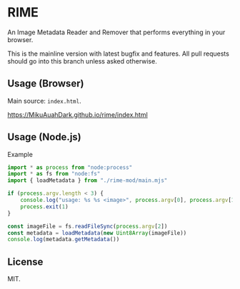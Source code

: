 RIME
=====

An Image Metadata Reader and Remover that performs everything in your browser.

This is the mainline version with latest bugfix and features. All pull requests should go into this branch unless
asked otherwise.

Usage (Browser)
-----

Main source: `index.html`.

https://MikuAuahDark.github.io/rime/index.html

Usage (Node.js)
-----

Example

```js
import * as process from "node:process"
import * as fs from "node:fs"
import { loadMetadata } from "./rime-mod/main.mjs"

if (process.argv.length < 3) {
	console.log("usage: %s %s <image>", process.argv[0], process.argv[1])
	process.exit(1)
}

const imageFile = fs.readFileSync(process.argv[2])
const metadata = loadMetadata(new Uint8Array(imageFile))
console.log(metadata.getMetadata())
```

License
-----

MIT.
